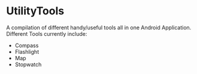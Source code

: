 # UtilityTools

A compilation of different handy/useful tools all in one Android Application.  
Different Tools currently include:
* Compass
* Flashlight
* Map
* Stopwatch
